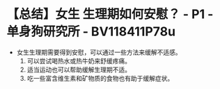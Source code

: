 # 【总结】女生 生理期如何安慰？ - P1 - 单身狗研究所 - BV118411P78u

-   女生生理期需要得到安慰，可以通过一些方法来缓解不适感。
    1.  可以尝试喝热水或热牛奶来舒缓疼痛。
    2.  适当运动也可以帮助缓解生理期不适。
    3.  吃一些富含维生素和矿物质的食物也有助于缓解症状。